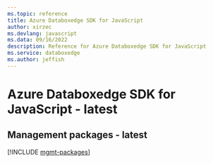 ```yaml
---
ms.topic: reference
title: Azure Databoxedge SDK for JavaScript
author: xirzec
ms.devlang: javascript
ms.data: 09/16/2022
description: Reference for Azure Databoxedge SDK for JavaScript
ms.service: databoxedge
ms.author: jeffish
---
```

# Azure Databoxedge SDK for JavaScript - latest

## Management packages - latest
[!INCLUDE [mgmt-packages](databoxedge-mgmt-index.md)]